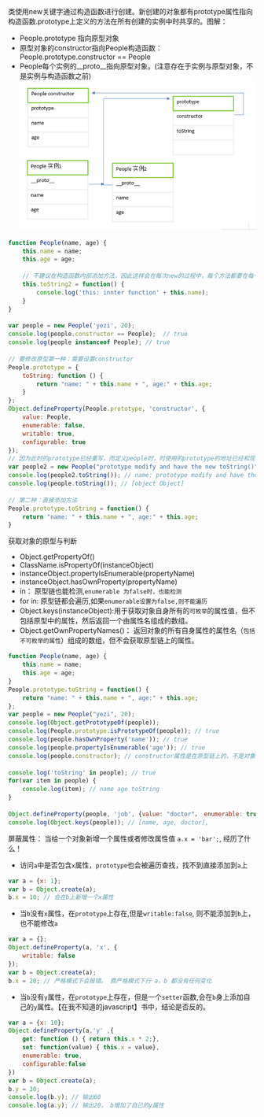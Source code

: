 类使用new关键字通过构造函数进行创建。新创建的对象都有prototype属性指向构造函数.prototype上定义的方法在所有创建的实例中时共享的。图解：
- People.prototype 指向原型对象
- 原型对象的constructor指向People构造函数：People.prototype.constructor == People
- People每个实例的__proto__指向原型对象。(注意存在于实例与原型对象，不是实例与构造函数之前)<br>
![](../assets/prototype.png)<br>

```javascript
function People(name, age) {
    this.name = name;
    this.age = age;

    // 不建议在构造函数内部添加方法，因此这样会在每次new的过程中，每个方法都要在每个实例上重新创建一遍，这将非常损耗性能。
    this.toString2 = function() {
        console.log('this: innter function' + this.name);
    }
}

var people = new People('yezi', 20);
console.log(people.constructor == People);  // true
console.log(people instanceof People); // true

// 要修改原型第一种：需要设置constructor
People.prototype = {
    toString: function () {
        return "name: " + this.name + ", age:" + this.age;
    }
};
Object.defineProperty(People.prototype, 'constructor', {
    value: People,
    enumerable: false,
    writable: true,
    configurable: true
});
// 因为此时的prototype已经重写，而定义people时，时使用的prototype的地址已经和现在的不一样了
var people2 = new People("prototype modify and have the new toString()", 20); 
console.log(people2.toString()); // name: prototype modify and have the new toString(), age:20
console.log(people.toString()); // [object Object]

// 第二种：直接添加方法
People.prototype.toString = function() {
    return "name: " + this.name + ", age:" + this.age;
}
```
获取对象的原型与判断
- Object.getPropertyOf()
- ClassName.isPropertyOf(instanceObject)
- instanceObject.propertyIsEnumerable(propertyName)
- instanceObject.hasOwnProperty(propertyName)
- in： 原型链也能检测,`enumerable 为false时，也能检测`
- for in: 原型链都会遍历,如果`enumerable设置为false,则不能遍历`
- Object.keys(instanceObject):用于获取对象自身所有的`可枚举`的属性值，但不包括原型中的属性，然后返回一个由属性名组成的数组。
- Object.getOwnPropertyNames()： 返回对象的所有自身属性的属性名（`包括不可枚举的属性`）组成的数组，但不会获取原型链上的属性。
```javascript
function People(name, age) {
    this.name = name;
    this.age = age;
}
People.prototype.toString = function() {
    return "name: " + this.name + ", age:" + this.age;
};
var people = new People("yezi", 20);
console.log(Object.getPrototypeOf(people));
console.log(People.prototype.isPrototypeOf(people)); // true
console.log(people.hasOwnProperty('name')); // true
console.log(people.propertyIsEnumerable('age')); // true
console.log(people.constructor); // constructor属性是在原型链上的，不是对象自身的属性

console.log('toString' in people); // true
for(var item in people) {
    console.log(item); // name age toString
}

Object.defineProperty(people, 'job', {value: "doctor"， enumerable: true})
console.log(Object.keys(people)); // [name, age, doctor],
```
屏蔽属性： 当给一个对象新增一个属性或者修改属性值 `a.x = 'bar';`, 经历了什么！
- 访问`a`中是否包含`x`属性，`prototype`也会被遍历查找，找不到直接添加到`a`上
```javascript
var a = {x: 1};
var b = Object.create(a);
b.x = 10; // 会在b上新增一个x属性
```
- 当`b`没有`x`属性，在`prototype`上存在,但是`writable:false`, 则不能添加到`b`上，也不能修改`a`
```javascript
var a = {};
Object.defineProperty(a, 'x', {
    writable: false
});
var b = Object.create(a);
b.x = 20; // 严格模式下会报错。 费严格模式下行 a，b 都没有任何变化
```
- 当`b`没有`y`属性，在`prototype`上存在，但是一个`setter`函数,会在`b`身上添加自己的`y`属性。【在我不知道的javascript】书中，结论是否反的。
```javascript
var a = {x: 10};
Object.defineProperty(a,'y' ,{
    get: function () { return this.x * 2;},
    set: function(value) { this.x = value},
    enumerable: true,
    configurable:false
})
var b = Object.create(a);
b.y = 30; 
console.log(b.y); // 输出60 
console.log(a.y); // 输出20， b增加了自己的y属性 
```
